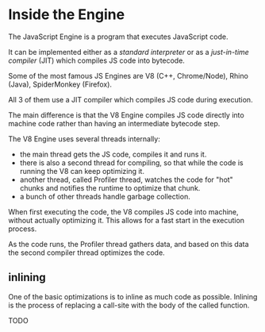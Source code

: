 # Inside the Engine

The JavaScript Engine is a program that executes JavaScript code.

It can be implemented either as a *standard interpreter* or as a *just-in-time compiler* (JIT) which compiles JS code into bytecode.

Some of the most famous JS Engines are V8 (C++, Chrome/Node), Rhino (Java), SpiderMonkey (Firefox).

All 3 of them use a JIT compiler which compiles JS code during execution.

The main difference is that the V8 Engine compiles JS code directly into machine code rather than having an intermediate bytecode step.

The V8 Engine uses several threads internally:
- the main thread gets the JS code, compiles it and runs it.
- there is also a second thread for compiling, so that while the code is running the V8 can keep optimizing it.
- another thread, called Profiler thread, watches the code for "hot" chunks and notifies the runtime to optimize that chunk.
- a bunch of other threads handle garbage collection.

When first executing the code, the V8 compiles JS code into machine, without actually optimizing it. This allows for a fast start in the execution process.

As the code runs, the Profiler thread gathers data, and based on this data the second compiler thread optimizes the code.

## inlining

One of the basic optimizations is to inline as much code as possible.
Inlining is the process of replacing a call-site with the body of the called function.

TODO
